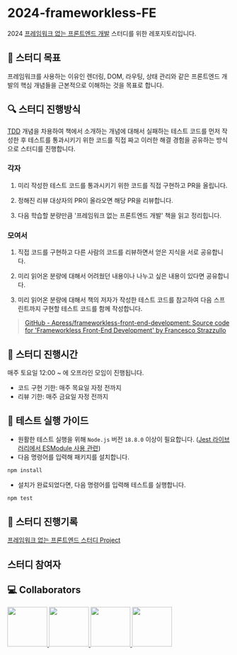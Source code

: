 # 2024-frameworkless-FE

2024 [프레임워크 없는 프론트엔드 개발](https://product.kyobobook.co.kr/detail/S000001804992) 스터디를 위한 레포지토리입니다.

## 🎯 스터디 목표

프레임워크를 사용하는 이유인 렌더링, DOM, 라우팅, 상태 관리와 같은 프론트엔드 개발의 핵심 개념들을 근본적으로 이해하는 것을 목표로 합니다.

## 🔍 스터디 진행방식

[TDD](https://martinfowler.com/bliki/TestDrivenDevelopment.html) 개념을 차용하여 책에서 소개하는 개념에 대해서 실패하는 테스트 코드를 먼저 작성한 후 테스트를 통과시키기 위한 코드를 직접 짜고 이러한 해결 경험을 공유하는 방식으로 스터디를 진행합니다.

### 각자

1. 미리 작성한 테스트 코드를 통과시키기 위한 코드를 직접 구현하고 PR을 올립니다.

2. 정해진 리뷰 대상자의 PR이 올라오면 해당 PR을 리뷰합니다.

3. 다음 학습할 분량만큼 '프레임워크 없는 프론트엔드 개발' 책을 읽고 정리힙니다.

### 모여서

1. 직접 코드를 구현하고 다른 사람의 코드를 리뷰하면서 얻은 지식을 서로 공유합니다.

2. 미리 읽어온 분량에 대해서 어려웠던 내용이나 나누고 싶은 내용이 있다면 공유합니다.

3. 미리 읽어온 분량에 대해서 책의 저자가 작성한 테스트 코드를 참고하여 다음 스프린트까지 구현할 테스트 코드를 함께 작성합니다.

> [GitHub - Apress/frameworkless-front-end-development: Source code for 'Frameworkless Front-End Development' by Francesco Strazzullo](https://github.com/Apress/frameworkless-front-end-development)

## 📅 스터디 진행시간

매주 토요일 12:00 ~ 에 오프라인 모임이 진행됩니다.

- 코드 구현 기한: 매주 목요일 자정 전까지
- 리뷰 기한: 매주 금요일 자정 전까지

## 🧪 테스트 실행 가이드
- 원활한 테스트 실행을 위해 `Node.js` 버전 `18.8.0` 이상이 필요합니다. ([Jest 라이브러리에서 ESModule 사용 관련](https://jestjs.io/docs/ecmascript-modules))
- 다음 명령어를 입력해 패키지를 설치합니다.

```bash
npm install
```

- 설치가 완료되었다면, 다음 명령어를 입력해 테스트를 실행합니다.
```bash
npm test
```

## 📒 스터디 진행기록

[프레임워크 없는 프론트엔드 스터디 Project](https://github.com/orgs/gdsc-ssu/projects/8)

## 스터디 참여자
## 💻 Collaborators
<p>
<a href="https://github.com/2wndrhs">
    <img src="https://github.com/2wndrhs.png" width="90">
</a>
<a href="https://github.com/SujinKim1127">
    <img src="https://github.com/SujinKim1127.png" width="90">
</a>
<a href="https://github.com/fecapark">
    <img src="https://github.com/fecapark.png" width="90">
</a>
<a href="https://github.com/JjungminLee">
    <img src="https://github.com/JjungminLee.png" width="90">
</a>
</p>
